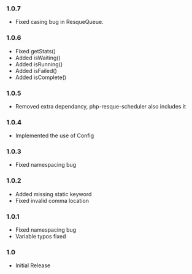 ### 1.0.7

- Fixed casing bug in ResqueQueue.

### 1.0.6

- Fixed getStats()
- Added isWaiting()
- Added isRunning()
- Added isFailed()
- Added isComplete()

### 1.0.5

- Removed extra dependancy, php-resque-scheduler also includes it

### 1.0.4

- Implemented the use of Config

### 1.0.3

- Fixed namespacing bug

### 1.0.2

- Added missing static keyword
- Fixed invalid comma location

### 1.0.1

- Fixed namespacing bug
- Variable typos fixed

### 1.0

- Initial Release
